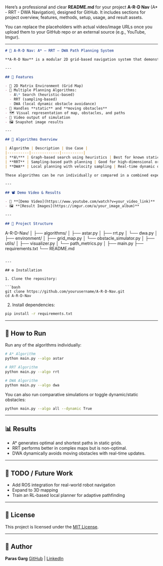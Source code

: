 Here’s a professional and clear **README.md** for your project **A-R-D Nav** (A\* - RRT - DWA Navigation), designed for GitHub. It includes sections for project overview, features, methods, setup, usage, and result assets.

You can replace the placeholders with actual video/image URLs once you upload them to your GitHub repo or an external source (e.g., YouTube, Imgur).

---

```markdown
# 🧭 A-R-D Nav: A* – RRT – DWA Path Planning System

**A-R-D Nav** is a modular 2D grid-based navigation system that demonstrates path planning using three powerful algorithms: **A\***, **Rapidly-exploring Random Tree (RRT)**, and **Dynamic Window Approach (DWA)**. It supports both **static** and **dynamic** obstacles and visualizes optimal paths in real-time.

---

## 🚀 Features

- 📌 2D Matrix Environment (Grid Map)
- 🧠 Multiple Planning Algorithms:
  - A\* Search (heuristic-based)
  - RRT (sampling-based)
  - DWA (local dynamic obstacle avoidance)
- 🚧 Handles **static** and **moving obstacles**
- 🗺️ Visual representation of map, obstacles, and paths
- 🎥 Video output of simulation
- 🖼️ Snapshot image results

---

## 🧠 Algorithms Overview

| Algorithm | Description | Use Case |
|----------|-------------|----------|
| **A\*** | Graph-based search using heuristics | Best for known static environments |
| **RRT** | Sampling-based path planning | Good for high-dimensional or unknown spaces |
| **DWA** | Local planning with velocity sampling | Real-time dynamic obstacle avoidance |

These algorithms can be run individually or compared in a combined experiment setup.

---

## 📽️ Demo Video & Results

- 🔗 **[Demo Video](https://www.youtube.com/watch?v=your_video_link)**  
- 🖼️ **[Result Images](https://imgur.com/a/your_image_album)**

---

## 📂 Project Structure

```

A-R-D-Nav/
│
├── algorithms/
│   ├── astar.py
│   ├── rrt.py
│   └── dwa.py
│
├── environment/
│   ├── grid\_map.py
│   └── obstacle\_simulator.py
│
├── utils/
│   ├── visualizer.py
│   └── path\_metrics.py
│
├── main.py
├── requirements.txt
└── README.md

````

---

## ⚙️ Installation

1. Clone the repository:

```bash
git clone https://github.com/yourusername/A-R-D-Nav.git
cd A-R-D-Nav
````

2. Install dependencies:

```bash
pip install -r requirements.txt
```

---

## 🧪 How to Run

Run any of the algorithms individually:

```bash
# A* Algorithm
python main.py --algo astar

# RRT Algorithm
python main.py --algo rrt

# DWA Algorithm
python main.py --algo dwa
```

You can also run comparative simulations or toggle dynamic/static obstacles:

```bash
python main.py --algo all --dynamic True
```

---

## 📊 Results

* A\* generates optimal and shortest paths in static grids.
* RRT performs better in complex maps but is non-optimal.
* DWA dynamically avoids moving obstacles with real-time updates.

---

## 📌 TODO / Future Work

* Add ROS integration for real-world robot navigation
* Expand to 3D mapping
* Train an RL-based local planner for adaptive pathfinding

---

## 📜 License

This project is licensed under the [MIT License](LICENSE).

---

## 🤖 Author

**Paras Garg**
[GitHub](https://github.com/ParasGarg2k) | [LinkedIn](https://www.linkedin.com/in/your-profile)

